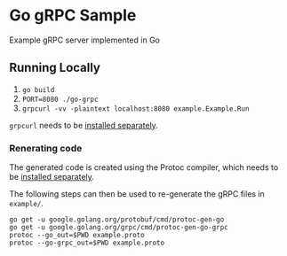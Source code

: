 # Go gRPC Sample

Example gRPC server implemented in Go

## Running Locally

1. `go build`
2. `PORT=8080 ./go-grpc`
3. `grpcurl -vv -plaintext localhost:8080 example.Example.Run`

`grpcurl` needs to be [installed separately](https://github.com/fullstorydev/grpcurl).

### Renerating code

The generated code is created using the Protoc compiler, which needs to be [installed separately](https://grpc.io/docs/protoc-installation/).

The following steps can then be used to re-generate the gRPC files in `example/`.

```shell
go get -u google.golang.org/protobuf/cmd/protoc-gen-go
go get -u google.golang.org/grpc/cmd/protoc-gen-go-grpc
protoc --go_out=$PWD example.proto
protoc --go-grpc_out=$PWD example.proto
```
